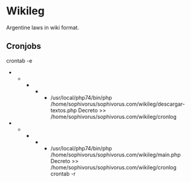 # Wikileg

Argentine laws in wiki format.

## Cronjobs

crontab -e
* * * * * /usr/local/php74/bin/php /home/sophivorus/sophivorus.com/wikileg/descargar-textos.php Decreto >> /home/sophivorus/sophivorus.com/wikileg/cronlog
* * * * * /usr/local/php74/bin/php /home/sophivorus/sophivorus.com/wikileg/main.php Decreto >> /home/sophivorus/sophivorus.com/wikileg/cronlog
crontab -r